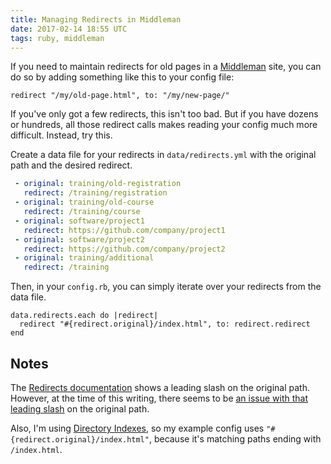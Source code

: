 ```yaml
---
title: Managing Redirects in Middleman
date: 2017-02-14 18:55 UTC
tags: ruby, middleman
---
```


If you need to maintain redirects for old pages in a [Middleman](https://middlemanapp.com/) site, you can do so by adding something like this to your config file:

```
redirect "/my/old-page.html", to: "/my/new-page/"
```

If you've only got a few redirects, this isn't too bad. But if you have dozens or hundreds, all those redirect calls makes reading your config much more difficult. Instead, try this.

Create a data file for your redirects in `data/redirects.yml` with the original path and the desired redirect.

```yaml
 - original: training/old-registration
   redirect: /training/registration
 - original: training/old-course
   redirect: /training/course
 - original: software/project1
   redirect: https://github.com/company/project1
 - original: software/project2
   redirect: https://github.com/company/project2
 - original: training/additional
   redirect: /training
```

Then, in your `config.rb`, you can simply iterate over your redirects from the data file.

```
data.redirects.each do |redirect|
  redirect "#{redirect.original}/index.html", to: redirect.redirect
end
```

## Notes

The [Redirects documentation](https://middlemanapp.com/basics/redirects/) shows a leading slash on the original path. However, at the time of this writing, there seems to be [an issue with that leading slash](https://github.com/middleman/middleman/issues/2011) on the original path.

Also, I'm using [Directory Indexes](https://middlemanapp.com/advanced/pretty_urls), so my example config uses `"#{redirect.original}/index.html"`, because it's matching paths ending with `/index.html`.
